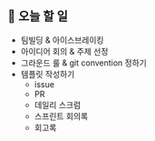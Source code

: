 ## 🎯 오늘 할 일

- 팀빌딩 & 아이스브레이킹
- 아이디어 회의 & 주제 선정
- 그라운드 룰 & git convention 정하기
- 템플릿 작성하기
    - issue
    - PR
    - 데일리 스크럼
    - 스프린트 회의록
    - 회고록